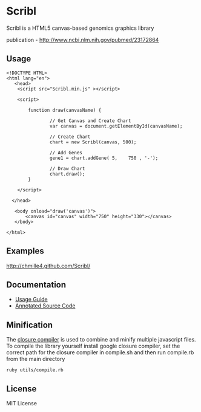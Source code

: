 # Scribl

Scribl is a HTML5 canvas-based genomics graphics library

publication - http://www.ncbi.nlm.nih.gov/pubmed/23172864

## Usage


    <!DOCTYPE HTML> 
    <html lang="en">
	   <head>
		<script src="Scribl.min.js" ></script>
		
		<script> 

			function draw(canvasName) {  
					
					// Get Canvas and Create Chart
				  	var canvas = document.getElementById(canvasName);  	
					
					// Create Chart
					chart = new Scribl(canvas, 500);
			
					// Add Genes
					gene1 = chart.addGene( 5,    750 , '-');
					
					// Draw Chart
					chart.draw();
			}
				
		</script>

      </head>  
	
	   <body onload="draw('canvas')">
		   <canvas id="canvas" width="750" height="330"></canvas>  
	   </body>
	
    </html>

## Examples
http://chmille4.github.com/Scribl/

## Documentation
* [Usage Guide](https://github.com/chmille4/Scribl/wiki)
* [Annotated Source Code](http://chmille4.github.com/Scribl/source.html)

## Minification
The [closure compiler](http://code.google.com/closure/compiler/) is used to combine and minify multiple javascript files. To compile the library yourself install google closure compiler, set the correct path for the closure compiler in compile.sh and then run compile.rb from the main directory
  
  ```ruby utils/compile.rb```
## License
MIT License
